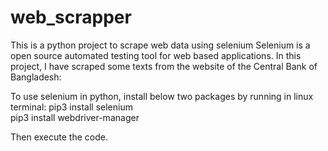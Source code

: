 # web_scrapper
This is a python project to scrape web data using selenium
Selenium is a open source automated testing tool for web based applications. In this project, I have scraped some texts from the website of the Central Bank of Bangladesh:

To use selenium in python, install below two packages by running in linux terminal:
pip3 install selenium<br>
pip3 install webdriver-manager

Then execute the code.

